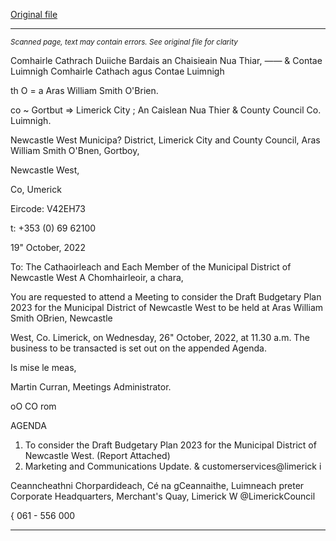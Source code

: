 [Original file](https://www.limerick.ie/sites/default/files/media/documents/2022-10/00%202022-10-26%20Agenda%20Budget%20Meeting.pdf)

---
*<small>Scanned page, text may contain errors. See original file for clarity</small>*  

Comhairle Cathrach Duiiche Bardais an Chaisieain Nua Thiar,
_——_ & Contae Luimnigh Comhairle Cathach agus Contae Luimnigh

th O
= a Aras William Smith O'Brien.

co ~ Gortbut
=> Limerick City ; An Caislean Nua Thier
& County Council Co. Luimnigh.

Newcastle West Municipa? District,
Limerick City and County Council,
Aras William Smith O'Bnen,
Gortboy,

Newcastle West,

Co, Umerick

Eircode: V42EH73

t: +353 (0) 69 62100

19" October, 2022

To: The Cathaoirleach and Each Member of the Municipal District of Newcastle West
A Chomhairleoir, a chara,

You are requested to attend a Meeting to consider the Draft Budgetary Plan 2023 for the
Municipal District of Newcastle West to be held at Aras William Smith OBrien, Newcastle

West, Co. Limerick, on Wednesday, 26" October, 2022, at 11.30 a.m. The business to be
transacted is set out on the appended Agenda.

Is mise le meas,

Martin Curran,
Meetings Administrator.

oO CO rom

AGENDA
1. To consider the Draft Budgetary Plan 2023 for the Municipal District of Newcastle
West.
(Report Attached)
2. Marketing and Communications Update.
& customerservices@limerick i

Ceanncheathni Chorpardideach, Cé na gCeannaithe, Luimneach preter
Corporate Headquarters, Merchant's Quay, Limerick W @LimerickCouncil

{ 061 - 556 000


---
